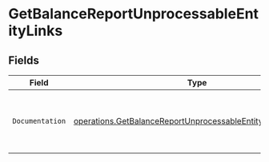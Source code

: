 # GetBalanceReportUnprocessableEntityLinks


## Fields

| Field                                                                                                                                      | Type                                                                                                                                       | Required                                                                                                                                   | Description                                                                                                                                |
| ------------------------------------------------------------------------------------------------------------------------------------------ | ------------------------------------------------------------------------------------------------------------------------------------------ | ------------------------------------------------------------------------------------------------------------------------------------------ | ------------------------------------------------------------------------------------------------------------------------------------------ |
| `Documentation`                                                                                                                            | [operations.GetBalanceReportUnprocessableEntityDocumentation](../../models/operations/getbalancereportunprocessableentitydocumentation.md) | :heavy_check_mark:                                                                                                                         | The URL to the generic Mollie API error handling guide.                                                                                    |